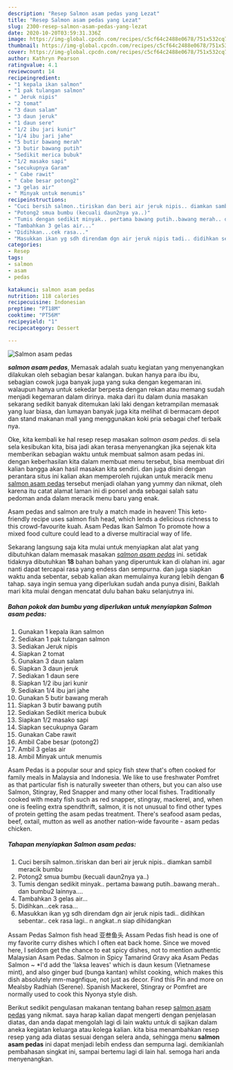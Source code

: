 ```yaml
---
description: "Resep Salmon asam pedas yang Lezat"
title: "Resep Salmon asam pedas yang Lezat"
slug: 2300-resep-salmon-asam-pedas-yang-lezat
date: 2020-10-20T03:59:31.336Z
image: https://img-global.cpcdn.com/recipes/c5cf64c2488e0678/751x532cq70/salmon-asam-pedas-foto-resep-utama.jpg
thumbnail: https://img-global.cpcdn.com/recipes/c5cf64c2488e0678/751x532cq70/salmon-asam-pedas-foto-resep-utama.jpg
cover: https://img-global.cpcdn.com/recipes/c5cf64c2488e0678/751x532cq70/salmon-asam-pedas-foto-resep-utama.jpg
author: Kathryn Pearson
ratingvalue: 4.1
reviewcount: 14
recipeingredient:
- "1 kepala ikan salmon"
- "1 pak tulangan salmon"
- " Jeruk nipis"
- "2 tomat"
- "3 daun salam"
- "3 daun jeruk"
- "1 daun sere"
- "1/2 ibu jari kunir"
- "1/4 ibu jari jahe"
- "5 butir bawang merah"
- "3 butir bawang putih"
- "Sedikit merica bubuk"
- "1/2 masako sapi"
- "secukupnya Garam"
- " Cabe rawit"
- " Cabe besar potong2"
- "3 gelas air"
- " Minyak untuk menumis"
recipeinstructions:
- "Cuci bersih salmon..tiriskan dan beri air jeruk nipis.. diamkan sambil meracik bumbu"
- "Potong2 smua bumbu (kecuali daun2nya ya..)"
- "Tumis dengan sedikit minyak.. pertama bawang putih..bawang merah.. dan bumbu2 lainnya...."
- "Tambahkan 3 gelas air..."
- "Didihkan...cek rasa..."
- "Masukkan ikan yg sdh direndam dgn air jeruk nipis tadi.. didihkan sebentar.. cek rasa lagi.. n angkat..n siap dihidangkan"
categories:
- Resep
tags:
- salmon
- asam
- pedas

katakunci: salmon asam pedas 
nutrition: 118 calories
recipecuisine: Indonesian
preptime: "PT18M"
cooktime: "PT56M"
recipeyield: "1"
recipecategory: Dessert

---
```



![Salmon asam pedas](https://img-global.cpcdn.com/recipes/c5cf64c2488e0678/751x532cq70/salmon-asam-pedas-foto-resep-utama.jpg)

<b><i>salmon asam pedas</i></b>, Memasak adalah suatu kegiatan yang menyenangkan dilakukan oleh sebagian besar kalangan. bukan hanya para ibu ibu, sebagian cowok juga banyak juga yang suka dengan kegemaran ini. walaupun hanya untuk sekedar berpesta dengan rekan atau memang sudah menjadi kegemaran dalam dirinya. maka dari itu dalam dunia masakan sekarang sedikit banyak ditemukan laki laki dengan ketrampilan memasak yang luar biasa, dan lumayan banyak juga kita melihat di bermacam depot dan stand makanan mall yang menggunakan koki pria sebagai chef terbaik nya.

Oke, kita kembali ke hal resep resep masakan <i>salmon asam pedas</i>. di sela sela kesibukan kita, bisa jadi akan terasa menyenangkan jika sejenak kita memberikan sebagian waktu untuk membuat salmon asam pedas ini. dengan keberhasilan kita dalam membuat menu tersebut, bisa membuat diri kalian bangga akan hasil masakan kita sendiri. dan juga disini dengan perantara situs ini kalian akan memperoleh rujukan untuk meracik menu <u>salmon asam pedas</u> tersebut menjadi olahan yang yummy dan nikmat, oleh karena itu catat alamat laman ini di ponsel anda sebagai salah satu pedoman anda dalam meracik menu baru yang enak.

Asam pedas and salmon are truly a match made in heaven! This keto-friendly recipe uses salmon fish head, which lends a delicious richness to this crowd-favourite kuah. Asam Pedas Ikan Salmon To promote how a mixed food culture could lead to a diverse multiracial way of life.


Sekarang langsung saja kita mulai untuk menyiapkan alat alat yang dibutuhkan dalam memasak masakan <u><i>salmon asam pedas</i></u> ini. setidak tidaknya dibutuhkan <b>18</b> bahan bahan yang diperuntuk kan di olahan ini. agar nanti dapat tercapai rasa yang endess dan sempurna. dan juga siapkan waktu anda sebentar, sebab kalian akan memulainya kurang lebih dengan <b>6</b> tahap. saya ingin semua yang diperlukan sudah anda punya disini, Baiklah mari kita mulai dengan mencatat dulu bahan baku selanjutnya ini.

<!--inarticleads1-->

##### Bahan pokok dan bumbu yang diperlukan untuk menyiapkan Salmon asam pedas:

1. Gunakan 1 kepala ikan salmon
1. Sediakan 1 pak tulangan salmon
1. Sediakan  Jeruk nipis
1. Siapkan 2 tomat
1. Gunakan 3 daun salam
1. Siapkan 3 daun jeruk
1. Sediakan 1 daun sere
1. Siapkan 1/2 ibu jari kunir
1. Sediakan 1/4 ibu jari jahe
1. Gunakan 5 butir bawang merah
1. Siapkan 3 butir bawang putih
1. Sediakan Sedikit merica bubuk
1. Siapkan 1/2 masako sapi
1. Siapkan secukupnya Garam
1. Gunakan  Cabe rawit
1. Ambil  Cabe besar (potong2)
1. Ambil 3 gelas air
1. Ambil  Minyak untuk menumis


Asam Pedas is a popular sour and spicy fish stew that&#39;s often cooked for family meals in Malaysia and Indonesia. We like to use freshwater Pomfret as that particular fish is naturally sweeter than others, but you can also use Salmon, Stingray, Red Snapper and many other local fishes. Traditionally cooked with meaty fish such as red snapper, stingray, mackerel, and, when one is feeling extra spendthrift, salmon, it is not unusual to find other types of protein getting the asam pedas treatment. There&#39;s seafood asam pedas, beef, oxtail, mutton as well as another nation-wide favourite - asam pedas chicken. 

<!--inarticleads2-->

##### Tahapan menyiapkan Salmon asam pedas:

1. Cuci bersih salmon..tiriskan dan beri air jeruk nipis.. diamkan sambil meracik bumbu
1. Potong2 smua bumbu (kecuali daun2nya ya..)
1. Tumis dengan sedikit minyak.. pertama bawang putih..bawang merah.. dan bumbu2 lainnya....
1. Tambahkan 3 gelas air...
1. Didihkan...cek rasa...
1. Masukkan ikan yg sdh direndam dgn air jeruk nipis tadi.. didihkan sebentar.. cek rasa lagi.. n angkat..n siap dihidangkan


Assam Pedas Salmon fish head 亚叁鱼头 Assam Pedas fish head is one of my favorite curry dishes which I often eat back home. Since we moved here, I seldom get the chance to eat spicy dishes, not to mention authentic Malaysian Asam Pedas. Salmon in Spicy Tamarind Gravy aka Asam Pedas Salmon ~ *I&#39;d add the &#39;laksa leaves&#39; which is daun kesum (Vietnamese mint), and also ginger bud (bunga kantan) whilst cooking, which makes this dish absolutely mm-magnfique, not just as decor. Find this Pin and more on Mealsby Radhiah (Serene). Spanish Mackerel, Stingray or Pomfret are normally used to cook this Nyonya style dish. 

Berikut sedikit pengulasan makanan tentang bahan resep <u>salmon asam pedas</u> yang nikmat. saya harap kalian dapat mengerti dengan penjelasan diatas, dan anda dapat mengolah lagi di lain waktu untuk di sajikan dalam aneka kegiatan keluarga atau kolega kalian. kita bisa menambahkan resep resep yang ada diatas sesuai dengan selera anda, sehingga menu <b>salmon asam pedas</b> ini dapat menjadi lebih endess dan sempurna lagi. demikianlah pembahasan singkat ini, sampai bertemu lagi di lain hal. semoga hari anda menyenangkan.
